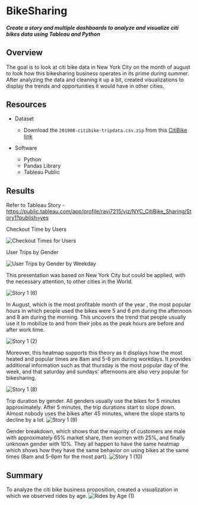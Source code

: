# BikeSharing
#### *Create a story and multiple dashboards to analyze and visualize citi bikes data using Tableau and Python*

## Overview
The goal is to look at citi bike data in New York City on the month of august to look how this bikesharing business operates in its prime during summer. After analyzing the data and cleaning it up a bit, created visualizations to display the trends and opportunities it would have in other cities. 


## Resources
- Dataset
  - Download the `201908-citibike-tripdata.csv.zip` from this [CitiBike link](https://s3.amazonaws.com/tripdata/index.html) 

- Software
  - Python
  - Pandas Library
  - Tableau Public

## Results
 Refer to Tableau Story - https://public.tableau.com/app/profile/ravi7215/viz/NYC_CitiBike_Sharing/Story1?publish=yes

Checkout Time by Users

![Checkout Times for Users](https://user-images.githubusercontent.com/96051648/161610330-178ca1ba-e5d0-4ae5-8cea-01375db1097a.png)

User Trips by Gender

![User Trips by Gender by Weekday](https://user-images.githubusercontent.com/96051648/161610386-fb19d356-b536-44c5-bd9a-67bd0f3ab9b0.png)

This presentation was based on New York City but could be applied, with the necessary attention, to other cities in the World. 

![Story 1 (6)](https://user-images.githubusercontent.com/96051648/161616128-329e52fa-d630-451c-8e28-88a08872f1e0.png)

In August, which is the most profitable month of the year , the most popular hours in which people used the bikes were 5 and 6 pm during the afternoon and 8 am during the morning. This uncovers the trend that people usually use it to mobilize to and from their jobs as the peak hours are before and after work time. 

![Story 1 (2)](https://user-images.githubusercontent.com/96051648/161608472-78c3e063-34c3-45a3-94a4-65746f549524.png)


Moreover, this heatmap supports this theory as it displays how the most heated and popular times are 8am and 5-6 pm during workdays. It provides additional information such as that thursday is the most popular day of the week, and that saturday and sundays' afternoons are also very popular for bikesharing. 

![Story 1 (8)](https://user-images.githubusercontent.com/96051648/161616748-46fa1763-87b1-405a-a8f3-06ba897c77ac.png)

Trip duration by gender. All genders usually use the bikes for 5 minutes approximately. After 5 minutes, the trip durations start to slope down. Almost nobody uses the bikes after 45 minutes, where the slope starts to decline by a lot. 
![Story 1 (9)](https://user-images.githubusercontent.com/96051648/161617413-0b86017a-7fd2-4372-bf03-f5059d7fc7fa.png)

Gender breakdown, which shows that the majority of customers are male with approximately 65% market share, then women with 25%, and finally unknown gender with 10%. They all happen to have the same heatmap which shows how they have the same behavior on using bikes at the same times (8am and 5-6pm for the most part). 
![Story 1 (10)](https://user-images.githubusercontent.com/96051648/161617356-b9da21b0-0f19-415f-a794-d06416e9a098.png)


## Summary

To analyze the citi bike business proposition, created a visualization in which we observed rides by age.
![Rides by Age (1)](https://user-images.githubusercontent.com/96051648/161617717-3fdc5679-21f9-4050-a482-61775ed0cefd.png)

